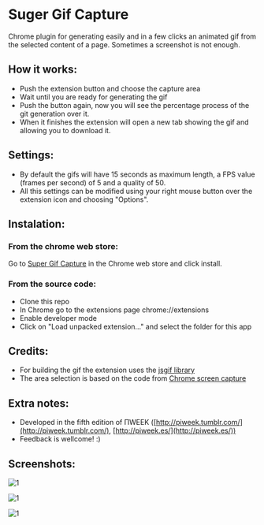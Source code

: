 Suger Gif Capture
=================

Chrome plugin for generating easily and in a few clicks an animated gif from the selected content of a page. Sometimes a screenshot is not enough.

How it works:
-------------

* Push the extension button and choose the capture area
* Wait until you are ready for generating the gif
* Push the button again, now you will see the percentage process of the git generation over it.
* When it finishes the extension will open a new tab showing the gif and allowing you to download it.

Settings:
------------
* By default the gifs will have 15 seconds as maximum length, a FPS value (frames per second) of 5 and a quality of 50.
* All this settings can be modified using your right mouse button over the extension icon and choosing "Options".

Instalation:
------------

### From the chrome web store:

Go to [Super Gif Capture](https://chrome.google.com/webstore/detail/super-gif-capture/algmheobonijciecgfbapkhoonnhlnpe) in the Chrome web store and click install.

### From the source code:

* Clone this repo
* In Chrome go to the extensions page chrome://extensions
* Enable developer mode
* Click on "Load unpacked extension…" and select the folder for this app

Credits:
--------

* For building the gif the extension uses the [jsgif library](https://github.com/antimatter15/jsgif)
* The area selection is based on the code from [Chrome screen capture](https://code.google.com/p/chrome-screen-capture/)

Extra notes:
------------

* Developed in the fifth edition of ΠWEEK ([http://piweek.tumblr.com/](http://piweek.tumblr.com/), [http://piweek.es/](http://piweek.es/))
* Feedback is wellcome! :)

Screenshots:
------------
![1](https://raw.github.com/superalex/super-gif-capture/master/screenshots/1.png)

![1](https://raw.github.com/superalex/super-gif-capture/master/screenshots/2.png)

![1](https://raw.github.com/superalex/super-gif-capture/master/screenshots/3.png)

